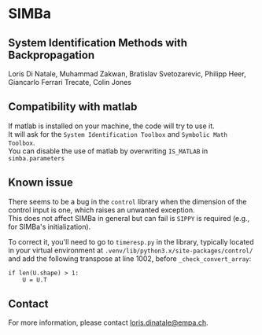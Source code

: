 # SIMBa
## System Identification Methods with Backpropagation

Loris Di Natale, Muhammad Zakwan, Bratislav Svetozarevic, Philipp Heer, Giancarlo Ferrari Trecate, Colin Jones

## Compatibility with matlab
If matlab is installed on your machine, the code will try to use it.  
It will ask for the `System Identification Toolbox` and `Symbolic Math Toolbox`.  
You can disable the use of matlab by overwriting `IS_MATLAB` in `simba.parameters`

## Known issue
There seems to be a bug in the `control` library when the dimension of the control input is one, which raises an unwanted exception.  
This does not affect SIMBa in general but can fail is `SIPPY` is required (e.g., for SIMBa's initialization).

To correct it, you'll need to go to `timeresp.py` in the library, typically located in your virtual environment at `.venv/lib/python3.x/site-packages/control/` and add the following transpose at line 1002, before `_check_convert_array`:

    if len(U.shape) > 1:
        U = U.T

## Contact

For more information, please contact loris.dinatale@empa.ch.